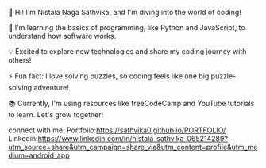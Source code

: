 👋 Hi! I'm Nistala Naga Sathvika, and I'm diving into the world of coding!

🌱 I'm learning the basics of programming, like Python and JavaScript, to understand how software works.

💡 Excited to explore new technologies and share my coding journey with others!

⚡ Fun fact: I love solving puzzles, so coding feels like one big puzzle-solving adventure!

📚 Currently, I'm using resources like freeCodeCamp and YouTube tutorials to learn. Let's grow together!

connect with me:
Portfolio:https://sathvika0.github.io/PORTFOLIO/
Linkedin:https://www.linkedin.com/in/nistala-sathvika-065214289?utm_source=share&utm_campaign=share_via&utm_content=profile&utm_medium=android_app
